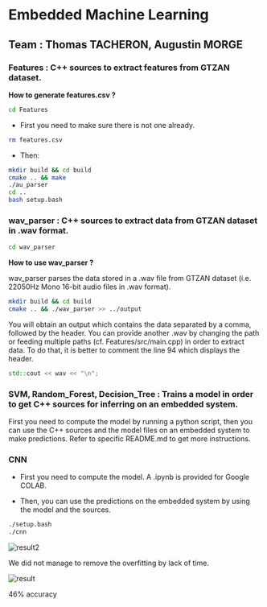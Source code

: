 # Embedded Machine Learning

## Team : Thomas TACHERON, Augustin MORGE

### Features : C++ sources to extract features from GTZAN dataset.

**How to generate features.csv ?**

```bash
cd Features
```

- First you need to make sure there is not one already.

```bash
rm features.csv
```

- Then:

```bash
mkdir build && cd build
cmake .. && make
./au_parser
cd ..
bash setup.bash
```
### wav_parser : C++ sources to extract data from GTZAN dataset in .wav format.

```bash
cd wav_parser
```

**How to use wav_parser ?**

wav_parser parses the data stored in a .wav file from GTZAN dataset (i.e. 22050Hz Mono 16-bit audio files in .wav format).

```bash
mkdir build && cd build
cmake .. && ./wav_parser >> ../output
```

You will obtain an output which contains the data separated by a comma, followed by the header.
You can provide another .wav by changing the path or feeding multiple paths (cf. Features/src/main.cpp) in order to extract data.
To do that, it is better to comment the line 94 which displays the header.

```c++
std::cout << wav << "\n";
```

### SVM, Random_Forest, Decision_Tree : Trains a model in order to get C++ sources for inferring on an embedded system.

First you need to compute the model by running a python script, then you can use the C++ sources and the model files on an embedded system to make predictions. Refer to specific README.md to get more instructions.

### CNN

- First you need to compute the model. A .ipynb is provided for Google COLAB.

- Then, you can use the predictions on the embedded system by using the model and the sources.

```bash
./setup.bash
./cnn
```

![result2](https://user-images.githubusercontent.com/114411509/215166125-063cd745-e986-43c1-9d3d-7894796bfc71.png)

We did not manage to remove the overfitting by lack of time.

![result](https://user-images.githubusercontent.com/114411509/215166136-eef665d9-6132-44de-8796-08bd149f1241.png)

46% accuracy
